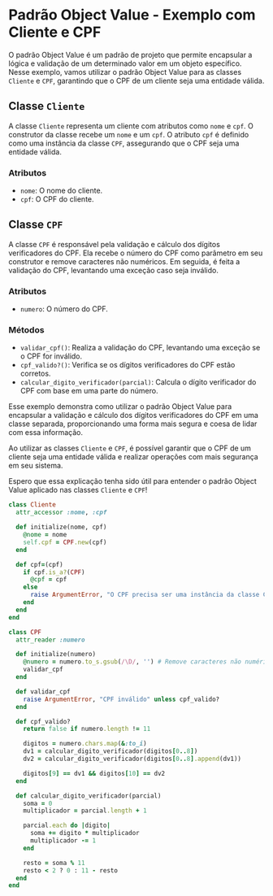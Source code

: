 # Padrão Object Value - Exemplo com Cliente e CPF

O padrão Object Value é um padrão de projeto que permite encapsular a lógica e validação de um determinado valor em um objeto específico. Nesse exemplo, vamos utilizar o padrão Object Value para as classes `Cliente` e `CPF`, garantindo que o CPF de um cliente seja uma entidade válida.

## Classe `Cliente`

A classe `Cliente` representa um cliente com atributos como `nome` e `cpf`. O construtor da classe recebe um `nome` e um `cpf`. O atributo `cpf` é definido como uma instância da classe `CPF`, assegurando que o CPF seja uma entidade válida.

### Atributos

- `nome`: O nome do cliente.
- `cpf`: O CPF do cliente.

## Classe `CPF`

A classe `CPF` é responsável pela validação e cálculo dos dígitos verificadores do CPF. Ela recebe o número do CPF como parâmetro em seu construtor e remove caracteres não numéricos. Em seguida, é feita a validação do CPF, levantando uma exceção caso seja inválido.

### Atributos

- `numero`: O número do CPF.

### Métodos

- `validar_cpf()`: Realiza a validação do CPF, levantando uma exceção se o CPF for inválido.
- `cpf_valido?()`: Verifica se os dígitos verificadores do CPF estão corretos.
- `calcular_digito_verificador(parcial)`: Calcula o dígito verificador do CPF com base em uma parte do número.

Esse exemplo demonstra como utilizar o padrão Object Value para encapsular a validação e cálculo dos dígitos verificadores do CPF em uma classe separada, proporcionando uma forma mais segura e coesa de lidar com essa informação.

Ao utilizar as classes `Cliente` e `CPF`, é possível garantir que o CPF de um cliente seja uma entidade válida e realizar operações com mais segurança em seu sistema.

Espero que essa explicação tenha sido útil para entender o padrão Object Value aplicado nas classes `Cliente` e `CPF`!


```ruby
class Cliente
  attr_accessor :nome, :cpf

  def initialize(nome, cpf)
    @nome = nome
    self.cpf = CPF.new(cpf)
  end

  def cpf=(cpf)
    if cpf.is_a?(CPF)
      @cpf = cpf
    else
      raise ArgumentError, "O CPF precisa ser uma instância da classe CPF"
    end
  end
end

class CPF
  attr_reader :numero

  def initialize(numero)
    @numero = numero.to_s.gsub(/\D/, '') # Remove caracteres não numéricos
    validar_cpf
  end

  def validar_cpf
    raise ArgumentError, "CPF inválido" unless cpf_valido?
  end

  def cpf_valido?
    return false if numero.length != 11

    digitos = numero.chars.map(&:to_i)
    dv1 = calcular_digito_verificador(digitos[0..8])
    dv2 = calcular_digito_verificador(digitos[0..8].append(dv1))

    digitos[9] == dv1 && digitos[10] == dv2
  end

  def calcular_digito_verificador(parcial)
    soma = 0
    multiplicador = parcial.length + 1

    parcial.each do |digito|
      soma += digito * multiplicador
      multiplicador -= 1
    end

    resto = soma % 11
    resto < 2 ? 0 : 11 - resto
  end
end
```